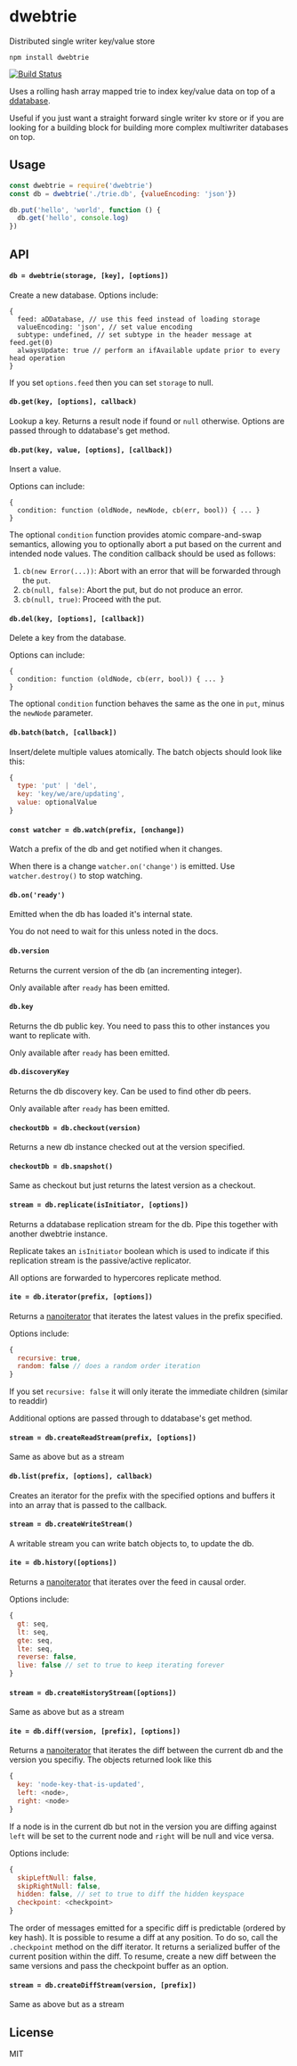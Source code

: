 # dwebtrie

Distributed single writer key/value store

```
npm install dwebtrie
```

[![Build Status](https://travis-ci.org/distributedweb/dwebtrie.svg?branch=master)](https://travis-ci.org/distributedweb/dwebtrie)

Uses a rolling hash array mapped trie to index key/value data on top of a [ddatabase](https://github.com/distributedweb/ddatabase).

Useful if you just want a straight forward single writer kv store or if you are looking for a building block for building more complex multiwriter databases on top.

## Usage

```js
const dwebtrie = require('dwebtrie')
const db = dwebtrie('./trie.db', {valueEncoding: 'json'})

db.put('hello', 'world', function () {
  db.get('hello', console.log)
})
```

## API

#### `db = dwebtrie(storage, [key], [options])`

Create a new database. Options include:

```
{
  feed: aDDatabase, // use this feed instead of loading storage
  valueEncoding: 'json', // set value encoding
  subtype: undefined, // set subtype in the header message at feed.get(0) 
  alwaysUpdate: true // perform an ifAvailable update prior to every head operation
}
```

If you set `options.feed` then you can set `storage` to null.

#### `db.get(key, [options], callback)`

Lookup a key. Returns a result node if found or `null` otherwise.
Options are passed through to ddatabase's get method.

#### `db.put(key, value, [options], [callback])`

Insert a value.

Options can include:
```
{
  condition: function (oldNode, newNode, cb(err, bool)) { ... } 
}
```
The optional `condition` function provides atomic compare-and-swap semantics, allowing you to optionally abort a put based on the current and intended node values.
The condition callback should be used as follows:
1. `cb(new Error(...))`: Abort with an error that will be forwarded through the `put`.
2. `cb(null, false)`: Abort the put, but do not produce an error.
3. `cb(null, true)`: Proceed with the put.

#### `db.del(key, [options], [callback])`

Delete a key from the database.

Options can include:
```
{
  condition: function (oldNode, cb(err, bool)) { ... }
}
```
The optional `condition` function behaves the same as the one in `put`, minus the `newNode` parameter.

#### `db.batch(batch, [callback])`

Insert/delete multiple values atomically.
The batch objects should look like this:

```js
{
  type: 'put' | 'del',
  key: 'key/we/are/updating',
  value: optionalValue
}
```

#### `const watcher = db.watch(prefix, [onchange])`

Watch a prefix of the db and get notified when it changes.

When there is a change `watcher.on('change')` is emitted.
Use `watcher.destroy()` to stop watching.

#### `db.on('ready')`

Emitted when the db has loaded it's internal state.

You do not need to wait for this unless noted in the docs.

#### `db.version`

Returns the current version of the db (an incrementing integer).

Only available after `ready` has been emitted.

#### `db.key`

Returns the db public key. You need to pass this to other instances
you want to replicate with.

Only available after `ready` has been emitted.

#### `db.discoveryKey`

Returns the db discovery key. Can be used to find other db peers.

Only available after `ready` has been emitted.

#### `checkoutDb = db.checkout(version)`

Returns a new db instance checked out at the version specified.

#### `checkoutDb = db.snapshot()`

Same as checkout but just returns the latest version as a checkout.

#### `stream = db.replicate(isInitiator, [options])`

Returns a ddatabase replication stream for the db. Pipe this together with another dwebtrie instance.

Replicate takes an `isInitiator` boolean which is used to indicate if this replication stream is the passive/active replicator.

All options are forwarded to hypercores replicate method.

#### `ite = db.iterator(prefix, [options])`

Returns a [nanoiterator](https://github.com/distributedweb/nanoiterator) that iterates
the latest values in the prefix specified.

Options include:

```js
{
  recursive: true,
  random: false // does a random order iteration
}
```

If you set `recursive: false` it will only iterate the immediate children (similar to readdir)

Additional options are passed through to ddatabase's get method.

#### `stream = db.createReadStream(prefix, [options])`

Same as above but as a stream

#### `db.list(prefix, [options], callback)`

Creates an iterator for the prefix with the specified options and buffers it into an array that is passed to the callback.

#### `stream = db.createWriteStream()`

A writable stream you can write batch objects to, to update the db.

#### `ite = db.history([options])`

Returns a [nanoiterator](https://github.com/distributedweb/nanoiterator) that iterates over the feed in causal order.

Options include:

```js
{
  gt: seq,
  lt: seq,
  gte: seq,
  lte: seq,
  reverse: false,
  live: false // set to true to keep iterating forever
}
```

#### `stream = db.createHistoryStream([options])`

Same as above but as a stream

#### `ite = db.diff(version, [prefix], [options])`

Returns a [nanoiterator](https://github.com/distributedweb/nanoiterator) that iterates the diff between the current db and the version you specifiy. The objects returned look like this

```js
{
  key: 'node-key-that-is-updated',
  left: <node>,
  right: <node>
}
```

If a node is in the current db but not in the version you are diffing against
`left` will be set to the current node and `right` will be null and vice versa.

Options include:

```js
{
  skipLeftNull: false,
  skipRightNull: false,
  hidden: false, // set to true to diff the hidden keyspace
  checkpoint: <checkpoint>
}
```

The order of messages emitted for a specific diff is predictable (ordered by key hash). It is possible to resume a diff at any position. To do so, call the `.checkpoint` method on the diff iterator. It returns a serialized buffer of the current position within the diff. To resume, create a new diff between the same versions and pass the checkpoint buffer as an option.

#### `stream = db.createDiffStream(version, [prefix])`

Same as above but as a stream

## License

MIT

